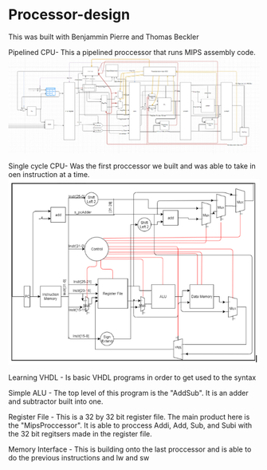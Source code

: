 # Processor-design
This was built with Benjammin Pierre and Thomas Beckler

Pipelined CPU- This a pipelined proccessor that runs MIPS assembly code.
![Pipeline CPU](Pipeline.png)

Single cycle CPU- Was the first proccessor we built and was able to take in oen instruction at a time.
![Single Cycle CPU](SingleCycle.png)

Learning VHDL - Is basic VHDL programs in order to get used to the syntax

Simple ALU - The top level of this program is the "AddSub". It is an adder and subtractor built into one.

Register File - This is a 32 by 32 bit register file. The main product here is the "MipsProccessor". It is able to proccess Addi, Add,
Sub, and Subi with the 32 bit regitsers made in the register file. 

Memory Interface - This is building onto the last proccessor and is able to do the previous instructions and lw and sw 
